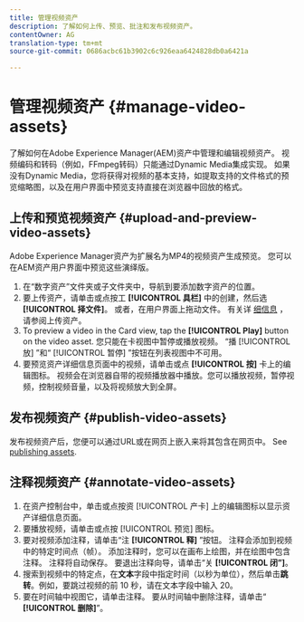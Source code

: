 ```yaml
---
title: 管理视频资产
description: 了解如何上传、预览、批注和发布视频资产。
contentOwner: AG
translation-type: tm+mt
source-git-commit: 0686acbc61b3902c6c926eaa6424828db0a6421a

---
```



# 管理视频资产 {#manage-video-assets}

了解如何在Adobe Experience Manager(AEM)资产中管理和编辑视频资产。 视频编码和转码（例如，FFmpeg转码）只能通过Dynamic Media集成实现。 如果没有Dynamic Media，您将获得对视频的基本支持，如提取支持的文件格式的预览缩略图，以及在用户界面中预览支持直接在浏览器中回放的格式。

<!-- Also, if you are licensed to use Dynamic Media, see the [Dynamic Media video documentation](/help/assets/dynamic-media/video.md). -->

## 上传和预览视频资产 {#upload-and-preview-video-assets}

Adobe Experience Manager资产为扩展名为MP4的视频资产生成预览。 您可以在AEM资产用户界面中预览这些演绎版。

1. 在“数字资产”文件夹或子文件夹中，导航到要添加数字资产的位置。
1. 要上传资产，请单击或点按工 **[!UICONTROL 具栏]** 中的创建，然后选 **[!UICONTROL 择文件]**。 或者，在用户界面上拖动文件。 有关详 [细信息](manage-digital-assets.md#uploading-assets) ，请参阅上传资产。
1. To preview a video in the Card view, tap the **[!UICONTROL Play]** button on the video asset. 您只能在卡视图中暂停或播放视频。 “播 [!UICONTROL 放] ”和“ [!UICONTROL 暂停] ”按钮在列表视图中不可用。
1. 要预览资产详细信息页面中的视频，请单击或点 **[!UICONTROL 按]** 卡上的编辑图标。 视频会在浏览器自带的视频播放器中播放。您可以播放视频，暂停视频，控制视频音量，以及将视频放大到全屏。

## 发布视频资产 {#publish-video-assets}

发布视频资产后，您便可以通过URL或在网页上嵌入来将其包含在网页中。 See [publishing assets](/help/assets/dynamic-media/publishing-dynamicmedia-assets.md).

## 注释视频资产 {#annotate-video-assets}

1. 在资产控制台中，单击或点按资 [!UICONTROL 产卡] 上的编辑图标以显示资产详细信息页面。
1. 要播放视频，请单击或点按 [!UICONTROL 预览] 图标。
1. 要对视频添加注释，请单击“注 **[!UICONTROL 释]** ”按钮。 注释会添加到视频中的特定时间点（帧）。 添加注释时，您可以在画布上绘图，并在绘图中包含注释。 注释将自动保存。 要退出注释向导，请单击“关 **[!UICONTROL 闭”]**。
1. 搜索到视频中的特定点，在&#x200B;**文本**&#x200B;字段中指定时间（以秒为单位），然后单击&#x200B;**跳转**。例如，要跳过视频的前 10 秒，请在文本字段中输入 20。
1. 要在时间轴中视图它，请单击注释。 要从时间轴中删除注释，请单击“ **[!UICONTROL 删除]**”。
